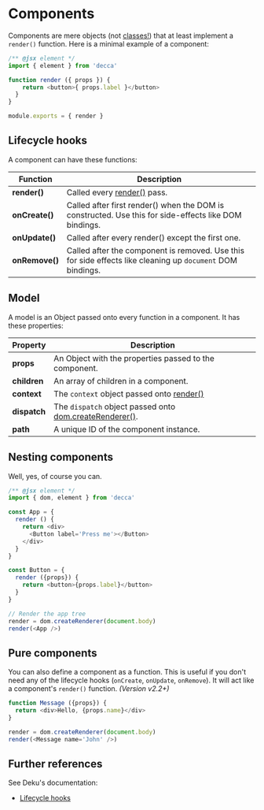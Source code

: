 # Components

Components are mere objects (not [classes!](https://facebook.github.io/react/docs/top-level-api.html#react.createclass)) that at least implement a `render()` function.  Here is a minimal example of a component:

```js
/** @jsx element */
import { element } from 'decca'

function render ({ props }) {
    return <button>{ props.label }</button>
  }
}

module.exports = { render }
```

## Lifecycle hooks

A component can have these functions:

| Function | Description
|---|---
| __render()__ | Called every [render()](api.md#render) pass.
| __onCreate()__ | Called after first render() when the DOM is constructed. Use this for side-effects like DOM bindings.
| __onUpdate()__ | Called after every render() except the first one.
| __onRemove()__ | Called after the component is removed. Use this for side effects like cleaning up `document` DOM bindings.

<!-- {table:.no-head} -->

## Model

A model is an Object passed onto every function in a component. It has these properties:

| Property | Description
|---|---
| __props__ | An Object with the properties passed to the component.
| __children__ | An array of children in a component.
| __context__ | The `context` object passed onto [render()](api.md#render)
| __dispatch__ | The `dispatch` object passed onto [dom.createRenderer()](api.md#dom.createrenderer).
| __path__ | A unique ID of the component instance.

<!-- {table:.no-head} -->

## Nesting components

Well, yes, of course you can.

```js
/** @jsx element */
import { dom, element } from 'decca'

const App = {
  render () {
    return <div>
      <Button label='Press me'></Button>
    </div>
  }
}

const Button = {
  render ({props}) {
    return <button>{props.label}</button>
  }
}

// Render the app tree
render = dom.createRenderer(document.body)
render(<App />)
```

## Pure components

You can also define a component as a function. This is useful if you don't need any of the lifecycle hooks (`onCreate`, `onUpdate`, `onRemove`). It will act like a component's `render()` function. *(Version v2.2+)*

```js
function Message ({props}) {
  return <div>Hello, {props.name}</div>
}

render = dom.createRenderer(document.body)
render(<Message name='John' />)
```

## Further references

See Deku's documentation:

- [Lifecycle hooks](https://dekujs.github.io/deku/docs/advanced/lifecycle.html)
